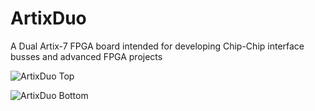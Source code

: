 # ArtixDuo
A Dual Artix-7 FPGA board intended for developing Chip-Chip interface busses and advanced FPGA projects




![ArtixDuo Top](https://imgur.com/a/yqzlAJK)

![ArtixDuo Bottom](https://imgur.com/O5mdarv)
